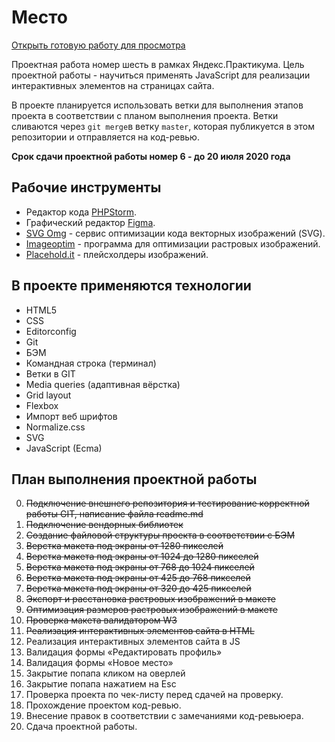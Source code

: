 # Место

[Открыть готовую работу для просмотра](https://vanyapr.github.io/mesto/)

Проектная работа номер шесть в рамках Яндекс.Практикума. Цель проектной работы - научиться применять JavaScript для
реализации интерактивных элементов на страницах сайта.

В проекте планируется использовать ветки для выполнения этапов проекта в соответствии с планом выполнения проекта.
Ветки сливаются через `git merge`в ветку `master`, которая публикуется в этом репозитории и отправляется на код-ревью.

__Срок сдачи проектной работы номер 6 - до 20 июля 2020 года__

## Рабочие инструменты

* Редактор кода [PHPStorm](https://jetbrains.com).
* Графический редактор [Figma](https://www.figma.com/).
* [SVG Omg](https://jakearchibald.github.io/svgomg/) - сервис оптимизации кода векторных изображений (SVG).
* [Imageoptim](https://imageoptim.com/) - программа для оптимизации растровых изображений.
* [Placehold.it](https://placeholder.com/) - плейсхолдеры изображений.

## В проекте применяются технологии

* HTML5
* CSS
* Editorconfig
* Git
* БЭМ
* Командная строка (терминал)
* Ветки в GIT
* Media queries (адаптивная вёрстка)
* Grid layout
* Flexbox
* Импорт веб шрифтов
* Normalize.css
* SVG
* JavaScript (Ecma)

## План выполнения проектной работы

0. ~~Подключение внешнего репозитория и тестирование корректной работы GIT, написание файла readme.md~~
1. ~~Подключение вендорных библиотек~~
2. ~~Создание файловой структуры проекта в соответствии с БЭМ~~
3. ~~Верстка макета под экраны от 1280 пикселей~~
4. ~~Верстка макета под экраны от 1024 до 1280 пикселей~~
5. ~~Верстка макета под экраны от 768 до 1024 пикселей~~
6. ~~Верстка макета под экраны от 425 до 768 пикселей~~
7. ~~Верстка макета под экраны от 320 до 425 пикселей~~
8. ~~Экспорт и расстановка растровых изображений в макете~~
8. ~~Оптимизация размеров растровых изображений в макете~~
9. ~~Проверка макета валидатором W3~~
10. ~~Реализация интерактивных элементов сайта в HTML~~
11. Реализация интерактивных элементов сайта в JS
12. Валидация формы «Редактировать профиль»
13. Валидация формы «Новое место»
14. Закрытие попапа кликом на оверлей
15. Закрытие попапа нажатием на Esc
16. Проверка проекта по чек-листу перед сдачей на проверку.
17. Прохождение проектом код-ревью.
18. Внесение правок в соответствии с замечаниями код-ревьюера.
19. Сдача проектной работы.
